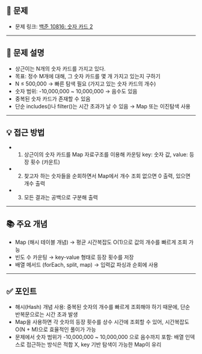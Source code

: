 ## 📌 문제

- 문제 링크: [백준 10816: 숫자 카드 2](https://www.acmicpc.net/problem/10816)

---

## 💭 문제 설명
- 상근이는 N개의 숫자 카드를 가지고 있다.
- 목표: 정수 M개에 대해, 그 숫자 카드를 몇 개 가지고 있는지 구하기
- N ≤ 500,000 → 빠른 탐색 필요 (가지고 있는 숫자 카드의 개수)
- 숫자 범위: -10,000,000 ~ 10,000,000 → 음수도 있음
- 중복된 숫자 카드가 존재할 수 있음
- 단순 includes()나 filter()는 시간 초과가 날 수 있음 → Map 또는 이진탐색 사용
---

## 💡 접근 방법
- 1. 상근이의 숫자 카드를 Map 자료구조를 이용해 카운팅
     key: 숫자 값, value: 등장 횟수 (카운트)
- 2. 찾고자 하는 숫자들을 순회하면서 Map에서 개수 조회
     없으면 0 출력, 있으면 개수 출력
- 3. 모든 결과는 공백으로 구분해 출력

---

## 📚 주요 개념
- Map (해시 테이블 개념)
  → 평균 시간복잡도 O(1)으로 값의 개수를 빠르게 조회 가능
- 빈도 수 카운팅
  → key-value 형태로 등장 횟수를 저장
- 배열 메서드 (forEach, split, map)
  → 입력값 파싱과 순회에 사용

---

## ✅ 포인트
- 해시(Hash) 개념 사용:
  중복된 숫자의 개수를 빠르게 조회해야 하기 때문에, 단순 반복문으로는 시간 초과 발생
- Map을 사용하면 각 숫자의 등장 횟수를 상수 시간에 조회할 수 있어,
  시간복잡도 O(N + M)으로 효율적인 풀이가 가능
- 문제에서 숫자 범위가 -10,000,000 ~ 10,000,000 으로 음수까지 포함:
  배열 인덱스로 접근하는 방식은 적합 X, key 기반 탐색이 가능한 Map이 유리
